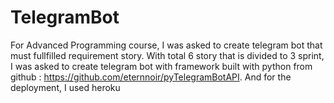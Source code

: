 # TelegramBot

For Advanced Programming course, I was asked to create telegram bot that must fullfilled requirement story. With total 6 story that is divided to 3 sprint, I was asked to create telegram bot with framework built with python from github : https://github.com/eternnoir/pyTelegramBotAPI. And for the deployment, I used heroku  
